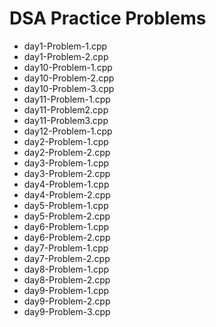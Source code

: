 # DSA Practice Problems

- day1-Problem-1.cpp
- day1-Problem-2.cpp
- day10-Problem-1.cpp
- day10-Problem-2.cpp
- day10-Problem-3.cpp
- day11-Problem-1.cpp
- day11-Problem2.cpp
- day11-Problem3.cpp
- day12-Problem-1.cpp
- day2-Problem-1.cpp
- day2-Problem-2.cpp
- day3-Problem-1.cpp
- day3-Problem-2.cpp
- day4-Problem-1.cpp
- day4-Problem-2.cpp
- day5-Problem-1.cpp
- day5-Problem-2.cpp
- day6-Problem-1.cpp
- day6-Problem-2.cpp
- day7-Problem-1.cpp
- day7-Problem-2.cpp
- day8-Problem-1.cpp
- day8-Problem-2.cpp
- day9-Problem-1.cpp
- day9-Problem-2.cpp
- day9-Problem-3.cpp
